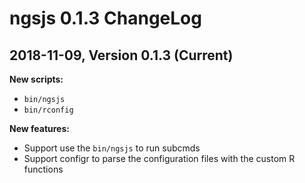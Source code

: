 # ngsjs 0.1.3 ChangeLog

## 2018-11-09, Version 0.1.3 (Current)

**New scripts:**  

- `bin/ngsjs`
- `bin/rconfig`

**New features:**

- Support use the `bin/ngsjs` to run subcmds
- Support configr to parse the configuration files with the custom R functions
